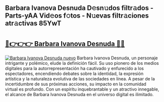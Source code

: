 ## Barbara Ivanova Desnuda D𝚎sn𝚞dos filtr𝚊dos - Parts-yAA Vid𝚎os f𝚘tos - N𝚞evas filtr𝚊ciones atr𝚊ctivas 85YwT

# <h2><a href="http://mb9vhn.tromn.icu/?c=Barbara+Ivanova+Desnuda">🔗👉👉👉 Barbara Ivanova Desnuda 🔗🔗</a></h2>

[![Barbara Ivanova Desnuda nuevo](https://i.imgur.com/pEAQMta.gif)](http://mb9vhn.tromn.icu/?c=Barbara+Ivanova+Desnuda)
Barbara Ivanova Desnuda, un personaje intrigante y polémico, elude la definición fácil. Su uso pionero de los medios digitales para la autorrepresentación ha cautivado y enfurecido a los espectadores, encendiendo debates sobre la identidad, la expresión artística y la naturaleza evolutiva de las sociedades en línea. A pesar de la incertidumbre de sus próximas acciones, su impacto en la comunidad virtual es profundo. Con un espíritu inquebrantable y un atractivo innegable, el alcance de Barbara Ivanova Desnuda en el universo digital es ilimitado.
